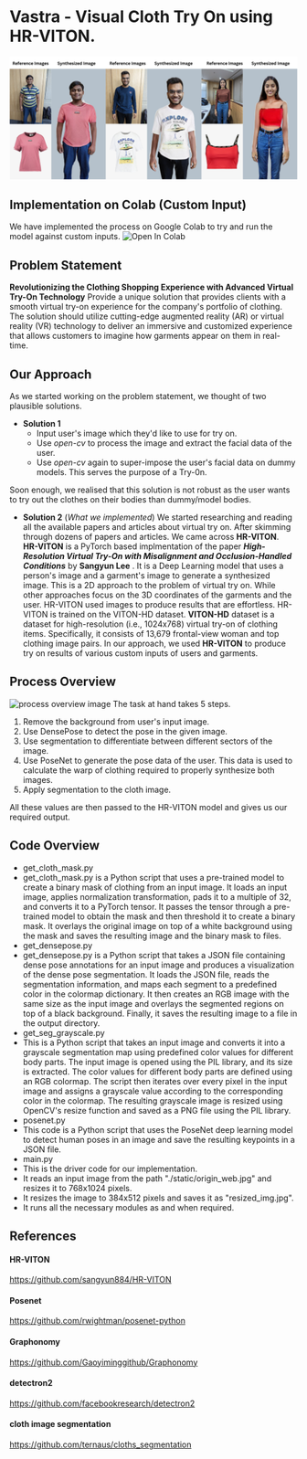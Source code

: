 # Vastra - Visual Cloth Try On using HR-VITON.
![front-image](./images/front.png)

## Implementation on Colab (Custom Input)
We have implemented the process on Google Colab to try and run the model against custom inputs.
![Open In Colab](https://colab.research.google.com/drive/1BTAogr3k3AsTxXaLd4sSSl6HgXfbP5V2?usp=sharing)



## Problem Statement
**Revolutionizing the Clothing Shopping Experience with Advanced Virtual Try-On Technology**
Provide a unique solution that provides clients with a smooth virtual try-on experience for the company's portfolio of clothing. The solution should utilize cutting-edge augmented reality (AR) or virtual reality (VR) technology to deliver an immersive and customized experience that allows customers to imagine how garments appear on them in real-time.

## Our Approach

As we started working on the problem statement, we thought of two plausible solutions.

 - **Solution 1**
	 - Input user's image which they'd like to use for try on.
	 - Use *open-cv* to process the image and extract the facial data of the user.
	 - Use *open-cv* again to super-impose the user's facial data on dummy models. This serves the purpose of a Try-0n.

Soon enough, we realised that this solution is not robust as the user wants to try out the clothes on their bodies than dummy/model bodies. 

- **Solution 2** (*What we implemented*)
We started researching and reading all the available papers and articles about virtual try on.  After skimming through dozens of papers and articles. We came across **HR-VITON**.  
**HR-VITON** is a PyTorch based implmentation of the paper ***High-Resolution Virtual Try-On with Misalignment and Occlusion-Handled Conditions*** by **Sangyun Lee** . It is a Deep Learning model that uses a person's image and a garment's image to generate a synthesized image. This is a 2D approach to the problem of virtual try on. While other approaches focus on the 3D coordinates of the garments and the user. HR-VITON used images to produce results that are effortless. 
HR-VITON is trained on the VITON-HD dataset. **VITON-HD** dataset is a dataset for high-resolution (i.e., 1024x768) virtual try-on of clothing items. Specifically, it consists of 13,679 frontal-view woman and top clothing image pairs.
In our approach, we used **HR-VITON** to produce try on results of various custom inputs of users and garments. 

## Process Overview
![process overview image](./images/process_overview.png)
The task at hand takes 5 steps. 
1. Remove the background from user's input image.
2. Use DensePose to detect the pose in the given image.
3. Use segmentation to differentiate between different sectors of the image.
4. Use PoseNet to generate the pose data of the user. This data is used to calculate the warp of clothing required to properly synthesize both images.
5. Apply segmentation to the cloth image.

All these values are then passed to the HR-VITON model and gives us our required output.

## Code Overview
- get_cloth_mask.py
- 	get_cloth_mask.py is a Python script that uses a pre-trained model to create a binary mask of clothing from an input image. It loads an input image, applies normalization transformation, pads it to a multiple of 32, and converts it to a PyTorch tensor. It passes the tensor through a pre-trained model to obtain the mask and then threshold it to create a binary mask. It overlays the original image on top of a white background using the mask and saves the resulting image and the binary mask to files.
- get_densepose.py
- 	get_densepose.py is a Python script that takes a JSON file containing dense pose annotations for an input image and produces a visualization of the dense pose segmentation. It loads the JSON file, reads the segmentation information, and maps each segment to a predefined color in the colormap dictionary. It then creates an RGB image with the same size as the input image and overlays the segmented regions on top of a black background. Finally, it saves the resulting image to a file in the output directory.
- get_seg_grayscale.py
- 	This is a Python script that takes an input image and converts it into a grayscale segmentation map using predefined color values for different body parts. The input image is opened using the PIL library, and its size is extracted. The color values for different body parts are defined using an RGB colormap. The script then iterates over every pixel in the input image and assigns a grayscale value according to the corresponding color in the colormap. The resulting grayscale image is resized using OpenCV's resize function and saved as a PNG file using the PIL library.
- posenet.py
- 	This code is a Python script that uses the PoseNet deep learning model to detect human poses in an image and save the resulting keypoints in a JSON file. 
- main.py
- 	This is the driver code for our implementation.
- 	It reads an input image from the path "./static/origin_web.jpg" and resizes it to 768x1024 pixels.
- 	It resizes the image to 384x512 pixels and saves it as "resized_img.jpg".
- 	It runs all the necessary modules as and when required.


## References
#### HR-VITON
https://github.com/sangyun884/HR-VITON
#### Posenet
https://github.com/rwightman/posenet-python
#### Graphonomy
https://github.com/Gaoyiminggithub/Graphonomy
#### detectron2
https://github.com/facebookresearch/detectron2
#### cloth image segmentation
https://github.com/ternaus/cloths_segmentation
